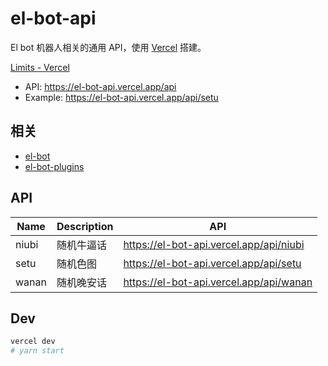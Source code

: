 # el-bot-api

El bot 机器人相关的通用 API，使用 [Vercel](https://vercel.com/) 搭建。

[Limits - Vercel](https://vercel.com/docs/v2/platform/limits)

- API: <https://el-bot-api.vercel.app/api>
- Example: <https://el-bot-api.vercel.app/api/setu>

## 相关

- [el-bot](https://github.com/ElpsyCN/el-bot/)
- [el-bot-plugins](https://github.com/ElpsyCN/el-bot-plugins/)

## API

| Name  | Description | API                                       |
| ----- | ----------- | ----------------------------------------- |
| niubi | 随机牛逼话  | <https://el-bot-api.vercel.app/api/niubi> |
| setu  | 随机色图    | <https://el-bot-api.vercel.app/api/setu>  |
| wanan | 随机晚安话  | <https://el-bot-api.vercel.app/api/wanan> |

## Dev

```sh
vercel dev
# yarn start
```
